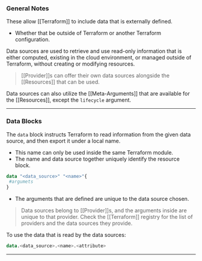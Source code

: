 ### General Notes

These allow [[Terraform]] to include data that is externally defined.
- Whether that be outside of Terraform or another Terraform configuration.

Data sources are used to retrieve and use read-only information that is either computed, existing in the cloud environment, or managed outside of Terraform, without creating or modifying resources.

> [[Provider]]s can offer their own data sources alongside the [[Resources]] that can be used.

Data sources can also utilize the [[Meta-Arguments]] that are available for the [[Resources]], except the `lifecycle` argument. 

---
### Data Blocks

The `data` block instructs Terraform to read information from the given data source, and then export it under a local name.
- This name can only be used inside the same Terraform module.
- The name and data source together uniquely identify the resource block.

```TerraForm
data "<data_source>" "<name>"{
 #argumets
}
```
- The arguments that are defined are unique to the data source chosen.

> Data sources belong to [[Provider]]s, and the arguments inside are unique to that provider. Check the [[Terraform]] registry for the list of providers and the data sources they provide.

To use the data that is read by the data sources:
```terraform
data.<data_source>.<name>.<attribute>
```

---
